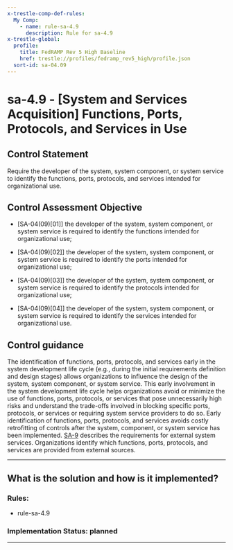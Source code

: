 ```yaml
---
x-trestle-comp-def-rules:
  My Comp:
    - name: rule-sa-4.9
      description: Rule for sa-4.9
x-trestle-global:
  profile:
    title: FedRAMP Rev 5 High Baseline
    href: trestle://profiles/fedramp_rev5_high/profile.json
  sort-id: sa-04.09
---
```


# sa-4.9 - \[System and Services Acquisition\] Functions, Ports, Protocols, and Services in Use

## Control Statement

Require the developer of the system, system component, or system service to identify the functions, ports, protocols, and services intended for organizational use.

## Control Assessment Objective

- \[SA-04(09)[01]\] the developer of the system, system component, or system service is required to identify the functions intended for organizational use;

- \[SA-04(09)[02]\] the developer of the system, system component, or system service is required to identify the ports intended for organizational use;

- \[SA-04(09)[03]\] the developer of the system, system component, or system service is required to identify the protocols intended for organizational use;

- \[SA-04(09)[04]\] the developer of the system, system component, or system service is required to identify the services intended for organizational use.

## Control guidance

The identification of functions, ports, protocols, and services early in the system development life cycle (e.g., during the initial requirements definition and design stages) allows organizations to influence the design of the system, system component, or system service. This early involvement in the system development life cycle helps organizations avoid or minimize the use of functions, ports, protocols, or services that pose unnecessarily high risks and understand the trade-offs involved in blocking specific ports, protocols, or services or requiring system service providers to do so. Early identification of functions, ports, protocols, and services avoids costly retrofitting of controls after the system, component, or system service has been implemented. [SA-9](#sa-9) describes the requirements for external system services. Organizations identify which functions, ports, protocols, and services are provided from external sources.

______________________________________________________________________

## What is the solution and how is it implemented?

<!-- For implementation status enter one of: implemented, partial, planned, alternative, not-applicable -->

<!-- Note that the list of rules under ### Rules: is read-only and changes will not be captured after assembly to JSON -->

<!-- Add control implementation description here for control: sa-4.9 -->

### Rules:

  - rule-sa-4.9

### Implementation Status: planned

______________________________________________________________________
